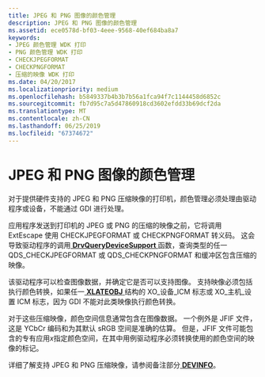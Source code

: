 ```yaml
---
title: JPEG 和 PNG 图像的颜色管理
description: JPEG 和 PNG 图像的颜色管理
ms.assetid: ece0578d-bf03-4eee-9568-40ef684ba8a7
keywords:
- JPEG 颜色管理 WDK 打印
- PNG 颜色管理 WDK 打印
- CHECKJPEGFORMAT
- CHECKPNGFORMAT
- 压缩的映像 WDK 打印
ms.date: 04/20/2017
ms.localizationpriority: medium
ms.openlocfilehash: b5849337b4b3b7b56a1fca94f7c1144458d6852c
ms.sourcegitcommit: fb7d95c7a5d47860918cd3602efdd33b69dcf2da
ms.translationtype: MT
ms.contentlocale: zh-CN
ms.lasthandoff: 06/25/2019
ms.locfileid: "67374672"
---
```

# <a name="color-management-of-jpeg-and-png-images"></a>JPEG 和 PNG 图像的颜色管理





对于提供硬件支持的 JPEG 和 PNG 压缩映像的打印机，颜色管理必须处理由驱动程序或设备，不能通过 GDI 进行处理。

应用程序发送到打印机的 JPEG 或 PNG 的压缩的映像之前，它将调用 ExtEscape 使用 CHECKJPEGFORMAT 或 CHECKPNGFORMAT 转义码。 这会导致驱动程序的调用[ **DrvQueryDeviceSupport** ](https://docs.microsoft.com/windows/desktop/api/winddi/nf-winddi-drvquerydevicesupport)函数，查询类型的任一 QDS\_CHECKJPEGFORMAT 或 QDS\_CHECKPNGFORMAT 和缓冲区包含压缩的映像。

该驱动程序可以检查图像数据，并确定它是否可以支持图像。 支持映像必须包括执行颜色转换，如果任一[ **XLATEOBJ** ](https://docs.microsoft.com/windows/desktop/api/winddi/ns-winddi-_xlateobj)结构的 XO\_设备\_ICM 标志或 XO\_主机\_设置 ICM 标志，因为 GDI 不能对此类映像执行颜色转换。

对于这些压缩映像，颜色空间信息通常包含在图像数据。 一个例外是 JFIF 文件，这是 YCbCr 编码和为其默认 sRGB 空间是准确的估算。 但是，JFIF 文件可能包含的专有应用*x*指定颜色空间，在其中用例驱动程序必须转换使用的颜色空间的映像的标记。

详细了解支持 JPEG 和 PNG 压缩映像，请参阅备注部分[ **DEVINFO**](https://docs.microsoft.com/windows/desktop/api/winddi/ns-winddi-tagdevinfo)。

 

 




